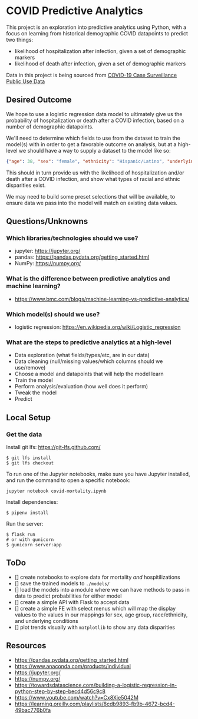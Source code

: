 # COVID Predictive Analytics
This project is an exploration into predictive analytics using Python, with a focus
on learning from historical demographic COVID datapoints to predict two things:

- likelihood of hospitalization after infection, given a set of demographic markers
- likelihood of death after infection, given a set of demographic markers

Data in this project is being sourced from [COVID-19 Case Surveillance Public Use Data](https://data.cdc.gov/Case-Surveillance/COVID-19-Case-Surveillance-Public-Use-Data/vbim-akqf)

## Desired Outcome
We hope to use a logistic regression data model to ultimately give us the probability
of hospitalization or death after a COVID infection, based on a number of demographic
datapoints.

We'll need to determine which fields to use from the dataset to train the model(s)
with in order to get a favorable outcome on analysis, but at a high-level we should
have a way to supply a dataset to the model like so:

```json
{"age": 38, "sex": "female", "ethnicity": "Hispanic/Latino", "underlying-conditions": false}
```

This should in turn provide us with the likelihood of hospitalization and/or death
after a COVID infection, and show what types of racial and ethnic disparities exist.

We may need to build some preset selections that will be available, to ensure
data we pass into the model will match on existing data values.

## Questions/Unknowns
### Which libraries/technologies should we use?
- jupyter: https://jupyter.org/
- pandas: https://pandas.pydata.org/getting_started.html
- NumPy: https://numpy.org/

### What is the difference between predictive analytics and machine learning?
- https://www.bmc.com/blogs/machine-learning-vs-predictive-analytics/

### Which model(s) should we use?
- logistic regression: https://en.wikipedia.org/wiki/Logistic_regression

### What are the steps to predictive analytics at a high-level
- Data exploration (what fields/types/etc, are in our data)
- Data cleaning (null/missing values/which columns should we use/remove)
- Choose a model and datapoints that will help the model learn
- Train the model
- Perform analysis/evaluation (how well does it perform)
- Tweak the model
- Predict

## Local Setup
### Get the data
Install git lfs: https://git-lfs.github.com/
```
$ git lfs install
$ git lfs checkout
```

To run one of the Jupyter notebooks, make sure you have Jupyter installed, and run
the command to open a specific notebook:
```
jupyter notebook covid-mortality.ipynb
```

Install dependencies:
```
$ pipenv install
```

Run the server:
```
$ flask run
# or with gunicorn
$ gunicorn server:app
```

## ToDo
- [] create notebooks to explore data for mortality _and_ hospitilizations
- [] save the trained models to `./models/`
- [] load the models into a module where we can have methods to pass in data to predict
  probabilities for either model
- [] create a simple API with Flask to accept data
- [] create a simple FE with select menus which will map the display values to the
  values in our mappings for sex, age group, race/ethnicity, and underlying conditions
- [] plot trends visually with `matplotlib` to show any data disparities

## Resources
- https://pandas.pydata.org/getting_started.html
- https://www.anaconda.com/products/individual
- https://jupyter.org/
- https://numpy.org/
- https://towardsdatascience.com/building-a-logistic-regression-in-python-step-by-step-becd4d56c9c8
- https://www.youtube.com/watch?v=Cx8Xie5042M
- https://learning.oreilly.com/playlists/8cdb9893-fb9b-4672-bcd4-49bac776b0fa
